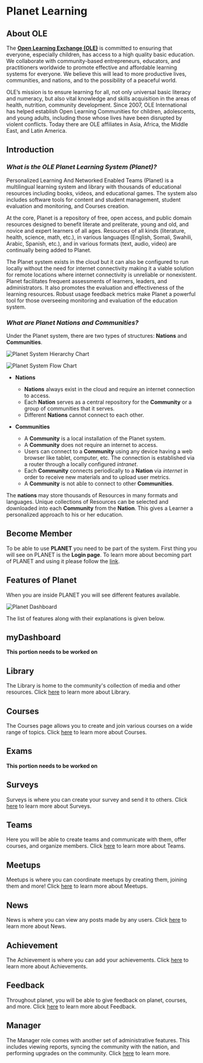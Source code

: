 # Planet Learning

## About OLE

The [**Open Learning Exchange (OLE)**](http://ole.org) is committed to ensuring that everyone, especially children, has access to a high quality basic education. We collaborate with community-based entrepreneurs, educators, and practitioners worldwide to promote effective and affordable learning systems for everyone. We believe this will lead to more productive lives, communities, and nations, and to the possibility of a peaceful world. 

OLE’s mission is to ensure learning for all, not only universal basic literacy and numeracy, but also vital knowledge and skills acquisition in the areas of health, nutrition, community development. Since 2007, OLE International has helped establish Open Learning Communities for children, adolescents, and young adults, including those whose lives have been disrupted by violent conflicts.  Today there are OLE affiliates in Asia, Africa, the Middle East, and Latin America.

## Introduction

### _What is the OLE Planet Learning System (Planet)?_

Personalized Learning And Networked Enabled Teams (Planet) is a multilingual learning system and library with thousands of educational resources including books, videos, and educational games. The system also includes software tools for content and student management, student evaluation and monitoring, and Courses creation.

At the core, Planet is a repository of free, open access, and public domain resources designed to benefit literate and preliterate, young and old, and novice and expert learners of all ages. Resources of all kinds (literature, health, science, math, etc.), in various languages (English, Somali, Swahili, Arabic, Spanish, etc.), and in various formats (text, audio, video) are continually being added to Planet.

The Planet system exists in the cloud but it can also be configured to run locally without the need for internet connectivity making it a viable solution for remote locations where internet connectivity is unreliable or nonexistent. Planet facilitates frequent assessments of learners, leaders, and administrators. It also promotes the evaluation and effectiveness of the learning resources. Robust usage feedback metrics make Planet a powerful tool for those overseeing monitoring and evaluation of the education system.

### _What are Planet Nations and Communities?_

Under the Planet system, there are two types of structures: **Nations** and **Communities**.

![Planet System Hierarchy Chart](images/planet-nations-tree.png)

![Planet System Flow Chart](images/planet-nations-bubbles.png)

* **Nations**
  * **Nations** always exist in the cloud and require an internet connection to access.
  * Each **Nation** serves as a central repository for the **Community** or a group of communities that it serves.
  * Different **Nations** cannot connect to each other.

* **Communities**
  * A **Community** is a local installation of the Planet system.
  * A **Community** does not require an internet to access.
  * Users can connect to a **Community** using any device having a web browser like tablet, computer, etc. The connection is established via a router through a locally configured _intranet_.
  * Each **Community** connects periodically to a **Nation** via _internet_ in order to receive new materials and to upload user metrics.
  * A **Community** is not able to connect to other **Communities**.

The **nations** may store thousands of Resources in many formats and languages. Unique collections of Resources can be selected and downloaded into each **Community** from the **Nation**. This gives a Learner a personalized approach to his or her education.

## Become Member
To be able to use **PLANET** you need to be part of the system. First thing you will see on PLANET is the **Login page**. To learn more about becoming part of PLANET and using it please follow the [link](member.md).

## Features of Planet
When you are inside PLANET you will see different features available.

![Planet Dashboard](images/planet-dashboard.png)

The list of features along with their explanations is given below.

## myDashboard
**This portion needs to be worked on**

## Library
The Library is home to the community's collection of media and other resources. Click [here](library.md) to learn more about Library.

## Courses
The Courses page allows you to create and join various courses on a wide range of topics. Click [here](course.md) to learn more about Courses.

## Exams
**This portion needs to be worked on**

## Surveys
Surveys is where you can create your survey and send it to others. Click [here](survey.md) to learn more about Surveys.

## Teams
Here you will be able to create teams and communicate with them, offer courses, and organize members. Click [here](teams.md) to learn more about Teams.

## Meetups
Meetups is where you can coordinate meetups by creating them, joining them and more! Click [here](meetup.md) to learn more about Meetups.

## News
News is where you can view any posts made by any users. Click [here](news.md) to learn more about News.

## Achievement
The Achievement is where you can add your achievements. Click [here](achievement.md) to learn more about Achievements.

## Feedback
Throughout planet, you will be able to give feedback on planet, courses, and more. Click [here](feedback.md) to learn more about Feedback.

## Manager
The Manager role comes with another set of administrative features. This includes viewing reports, syncing the community with the nation, and performing upgrades on the community.  Click [here](manager.md) to learn more.
